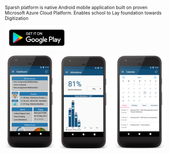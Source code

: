 Sparsh platform is native Android mobile application built on proven Microsoft Azure Cloud Platform.
Enables school to Lay foundation towards Digitization

<a href="https://play.google.com/store/apps/details?id=com.relecotech.androidsparsh"><img src="en_badge_web_generic.png" width="200"></a>

<img src="school_app.png">

